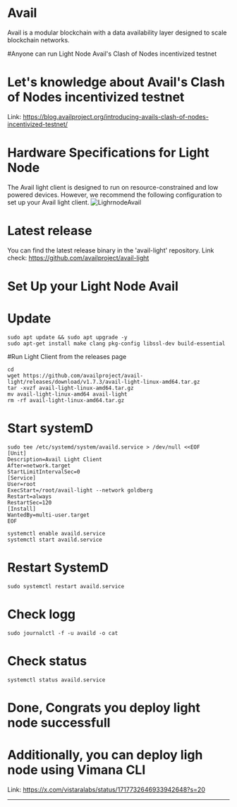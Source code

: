 # Avail
Avail is a modular blockchain with a data availability layer designed to scale blockchain networks.

#Anyone can run Light Node Avail's Clash of Nodes incentivized testnet
# Let's knowledge about Avail's Clash of Nodes incentivized testnet
Link: https://blog.availproject.org/introducing-avails-clash-of-nodes-incentivized-testnet/

# Hardware Specifications for Light Node
The Avail light client is designed to run on resource-constrained and low powered devices. However, we recommend the following configuration to set up your Avail light client.
![LighrnodeAvail](https://github.com/LuckyResearch/Avail/assets/122206232/a1a2fe4e-9915-4f9c-b93a-352d60a2e3f5)

# Latest release
You can find the latest release binary in the 'avail-light' repository.
Link check: https://github.com/availproject/avail-light

# Set Up your Light Node Avail

# Update
```
sudo apt update && sudo apt upgrade -y
sudo apt-get install make clang pkg-config libssl-dev build-essential
```

#Run Light Client from the releases page
```
cd
wget https://github.com/availproject/avail-light/releases/download/v1.7.3/avail-light-linux-amd64.tar.gz
tar -xvzf avail-light-linux-amd64.tar.gz
mv avail-light-linux-amd64 avail-light
rm -rf avail-light-linux-amd64.tar.gz
```

# Start systemD

```
sudo tee /etc/systemd/system/availd.service > /dev/null <<EOF
[Unit]
Description=Avail Light Client
After=network.target
StartLimitIntervalSec=0
[Service]
User=root
ExecStart=/root/avail-light --network goldberg
Restart=always
RestartSec=120
[Install]
WantedBy=multi-user.target
EOF
```

```
systemctl enable availd.service
systemctl start availd.service
```

# Restart SystemD
```
sudo systemctl restart availd.service
```
# Check logg
```
sudo journalctl -f -u availd -o cat
```

# Check status
```
systemctl status availd.service
```
# Done, Congrats you deploy light node successfull

# Additionally, you can deploy ligh node using Vimana CLI

Link: https://x.com/vistaralabs/status/1717732646933942648?s=20

-------------------------------------------------------------
